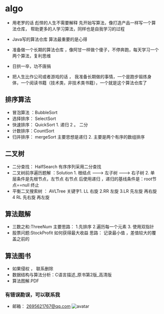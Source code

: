 # algo

* 用老罗的话 彪悍的人生不需要解释 先开始写算法，像打造产品一样写一个算法仓库， 帮助更多的人学习算法，同样也是自我学习的过程
* Java写的算法仓库  算法最重要的是心得

* 准备做一个长期的算法仓库 ，像阿甘一样做个傻子，不停奔跑，每天学习一个两个算法，复利思维

* 日拱一卒，功不唐捐

* 把人生比作公司或者游戏的话 ， 我准备长期做的事情，一个是跑步锻炼身体，一个阅读书籍（技术类，非技术类书籍），一个就是这个算法仓库了 

##  排序算法
*  冒泡算法 ：BubbleSort
*  选择排序： SelectSort   
*  快速排序： QuickSort   1. 递归  2 。 二分
*  计数排序：CountSort
*  归并排序： mergeSort  主要思想是递归   2. 主要是两个有序的数组排序
##  二叉树
*  二分查找：  HalfSearch  有序序列采用二分查找
* 二叉树前序遍历题解  ：Solution   1. 根结点 ---> 左子树 ---> 右子树  2. 单层条件是先根节点，左节点 右节点 后使用递归 ，递归的基线条件是：root节点==null 终止
* 平衡二叉搜索树 ： AVLTree   关键字1. LL 右旋  2.RR 左旋  3.LR 先左旋 再右旋  4 RL 先右旋  再左旋


##  算法题解
* 三数之和:ThreeNum 主要思路： 1.先排序 2.遍历每一个元素 3. 使用双指针
*  股票问题:StockProfit  如何获得最大收益  思路： 记录最小值 ，差值较大的覆盖之前的


##  算法图书  
* 如果侵权 ， 联系删除
* 数据结构与算法分析：C语言描述_原书第2版_高清版
* 算法图解.PDF


### 有错误勘误，可以联系我
* 邮箱： 2695621767@qq.com
  ![avatar](https://github.com/liangjian66/algo/blob/main/Image/3531630030652_.pic.jpg)




